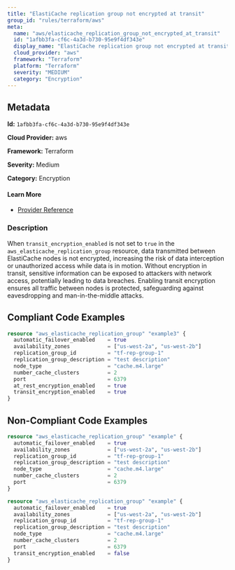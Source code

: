 ```yaml
---
title: "ElastiCache replication group not encrypted at transit"
group_id: "rules/terraform/aws"
meta:
  name: "aws/elasticache_replication_group_not_encrypted_at_transit"
  id: "1afbb3fa-cf6c-4a3d-b730-95e9f4df343e"
  display_name: "ElastiCache replication group not encrypted at transit"
  cloud_provider: "aws"
  framework: "Terraform"
  platform: "Terraform"
  severity: "MEDIUM"
  category: "Encryption"
---
```

## Metadata

**Id:** `1afbb3fa-cf6c-4a3d-b730-95e9f4df343e`

**Cloud Provider:** aws

**Framework:** Terraform

**Severity:** Medium

**Category:** Encryption

#### Learn More

 - [Provider Reference](https://registry.terraform.io/providers/hashicorp/aws/latest/docs/resources/elasticache_replication_group#transit_encryption_enabled)

### Description

 When `transit_encryption_enabled` is not set to `true` in the `aws_elasticache_replication_group` resource, data transmitted between ElastiCache nodes is not encrypted, increasing the risk of data interception or unauthorized access while data is in motion. Without encryption in transit, sensitive information can be exposed to attackers with network access, potentially leading to data breaches. Enabling transit encryption ensures all traffic between nodes is protected, safeguarding against eavesdropping and man-in-the-middle attacks.


## Compliant Code Examples
```terraform
resource "aws_elasticache_replication_group" "example3" {
  automatic_failover_enabled    = true
  availability_zones            = ["us-west-2a", "us-west-2b"]
  replication_group_id          = "tf-rep-group-1"
  replication_group_description = "test description"
  node_type                     = "cache.m4.large"
  number_cache_clusters         = 2
  port                          = 6379
  at_rest_encryption_enabled    = true
  transit_encryption_enabled    = true
}

```
## Non-Compliant Code Examples
```terraform
resource "aws_elasticache_replication_group" "example" {
  automatic_failover_enabled    = true
  availability_zones            = ["us-west-2a", "us-west-2b"]
  replication_group_id          = "tf-rep-group-1"
  replication_group_description = "test description"
  node_type                     = "cache.m4.large"
  number_cache_clusters         = 2
  port                          = 6379
}

```

```terraform
resource "aws_elasticache_replication_group" "example" {
  automatic_failover_enabled    = true
  availability_zones            = ["us-west-2a", "us-west-2b"]
  replication_group_id          = "tf-rep-group-1"
  replication_group_description = "test description"
  node_type                     = "cache.m4.large"
  number_cache_clusters         = 2
  port                          = 6379
  transit_encryption_enabled    = false
}

```